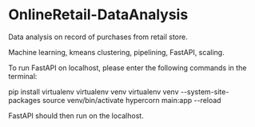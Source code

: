 # OnlineRetail-DataAnalysis
Data analysis on record of purchases from retail store.

Machine learning, kmeans clustering, pipelining, FastAPI, scaling.

To run FastAPI on localhost, please enter the following commands in the terminal:

pip install virtualenv
virtualenv venv
virtualenv venv --system-site-packages
source venv/bin/activate
hypercorn main:app --reload

FastAPI should then run on the localhost.
